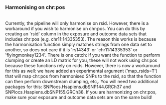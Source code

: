 <br>

### Harmonising on chr:pos

<br>
Currently, the pipeline will only harmonise on rsid. However, there
is a workaround if you wish to harmonise on chr:pos. You can do this by
creating an 'rsid' column in the exposure and outcome data sets that
includes chr:pos (e.g. chr11:14335353). The reason this works is because
the harmonisation function simply matches strings from one data set to
another, so does not care if it is 'rs14343' or 'chr11:14335353' or
'flyingmonkey1234'. There is one catch: if you want the function to
perform clumping or create an LD matrix for you, these will not work
using chr:pos because these functions rely on rsids. However, there is
now a workaround for this as well: we have added an experimental
argument ('map_rsids=T') that will map chr:pos from harmonised SNPs to
the rsid, so that the function can then perform downstream clumping,
etc,. You will need two additional packages for this:
SNPlocs.Hsapiens.dbSNP144.GRCh37 and SNPlocs.Hsapiens.dbSNP155.GRCh38.
If you are harmonizing on chr:pos, make sure your exposure and outcome
data sets are on the same build!